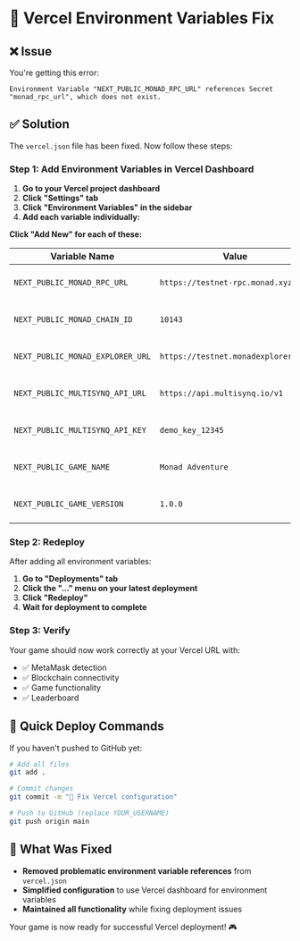 # 🔧 Vercel Environment Variables Fix

## ❌ Issue
You're getting this error:
```
Environment Variable "NEXT_PUBLIC_MONAD_RPC_URL" references Secret "monad_rpc_url", which does not exist.
```

## ✅ Solution

The `vercel.json` file has been fixed. Now follow these steps:

### **Step 1: Add Environment Variables in Vercel Dashboard**

1. **Go to your Vercel project dashboard**
2. **Click "Settings" tab**
3. **Click "Environment Variables" in the sidebar**
4. **Add each variable individually:**

**Click "Add New" for each of these:**

| Variable Name | Value | Environment |
|---------------|-------|-------------|
| `NEXT_PUBLIC_MONAD_RPC_URL` | `https://testnet-rpc.monad.xyz` | Production, Preview, Development |
| `NEXT_PUBLIC_MONAD_CHAIN_ID` | `10143` | Production, Preview, Development |
| `NEXT_PUBLIC_MONAD_EXPLORER_URL` | `https://testnet.monadexplorer.com` | Production, Preview, Development |
| `NEXT_PUBLIC_MULTISYNQ_API_URL` | `https://api.multisynq.io/v1` | Production, Preview, Development |
| `NEXT_PUBLIC_MULTISYNQ_API_KEY` | `demo_key_12345` | Production, Preview, Development |
| `NEXT_PUBLIC_GAME_NAME` | `Monad Adventure` | Production, Preview, Development |
| `NEXT_PUBLIC_GAME_VERSION` | `1.0.0` | Production, Preview, Development |

### **Step 2: Redeploy**

After adding all environment variables:

1. **Go to "Deployments" tab**
2. **Click the "..." menu on your latest deployment**
3. **Click "Redeploy"**
4. **Wait for deployment to complete**

### **Step 3: Verify**

Your game should now work correctly at your Vercel URL with:
- ✅ MetaMask detection
- ✅ Blockchain connectivity
- ✅ Game functionality
- ✅ Leaderboard

## 🚀 Quick Deploy Commands

If you haven't pushed to GitHub yet:

```bash
# Add all files
git add .

# Commit changes
git commit -m "🔧 Fix Vercel configuration"

# Push to GitHub (replace YOUR_USERNAME)
git push origin main
```

## 📝 What Was Fixed

- **Removed problematic environment variable references** from `vercel.json`
- **Simplified configuration** to use Vercel dashboard for environment variables
- **Maintained all functionality** while fixing deployment issues

Your game is now ready for successful Vercel deployment! 🎮
